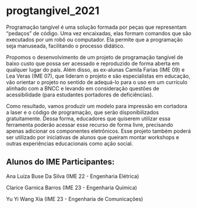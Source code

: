 # progtangivel_2021

Programação tangível é uma solução formada por peças que representam “pedaços” de código. Uma vez encaixadas, elas formam comandos que são executados por um robô ou computador. Ela permite que a programação seja manuseada, facilitando o processo didático.

Propomos o desenvolvimento de um projeto de programação tangível de baixo custo que possa ser acessado e reproduzido de forma aberta em qualquer lugar do país. Além disso, as ex-alunas Camila Farias (IME 09) e Lea Veras (IME 07), que lideram o projeto e são especialistas em educação, vão orientar o projeto no sentido de adequá-lo para o uso em um currículo alinhado com a BNCC e levando em consideração questões de acessibilidade (para estudantes portadores de deficiências).

Como resultado, vamos produzir um modelo para impressão em cortadora a laser e o código de programação, que serão disponibilizados gratuitamente. Dessa forma, educadores que quiserem utilizar essa ferramenta poderão acessar esse recurso de forma livre, precisando apenas adicionar os componentes eletrônicos. Esse projeto também poderá ser utilizado por iniciativas de alunos que queiram montar workshops e outras experiências educacionais como ação social.

## Alunos do IME Participantes:

Ana Luíza Buse Da Silva (IME 22 - Engenharia Elétrica)

Clarice Garnica Barros (IME 23 - Engenharia Química)

Yu Yi Wang Xia (IME 23 - Engenharia de Comunicações)
